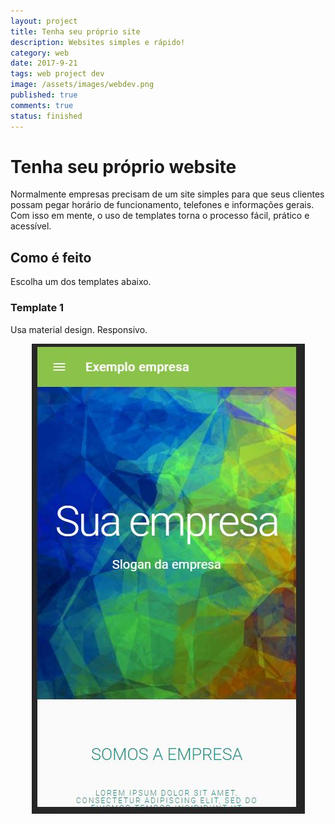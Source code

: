 ```yaml
---
layout: project
title: Tenha seu próprio site
description: Websites simples e rápido!
category: web
date: 2017-9-21
tags: web project dev
image: /assets/images/webdev.png
published: true
comments: true
status: finished
---
```


# Tenha seu próprio website

Normalmente empresas precisam de um site simples para que seus clientes possam pegar horário de funcionamento, telefones e informações gerais.
Com isso em mente, o uso de templates torna o processo fácil, prático e acessível.

## Como é feito

Escolha um dos templates abaixo.

### Template 1

Usa material design. Responsivo.

<p align="center">
<a href="ybtech.surge.sh">
  <img src="/assets/images/template1.jpg" />
</a>
</p>
